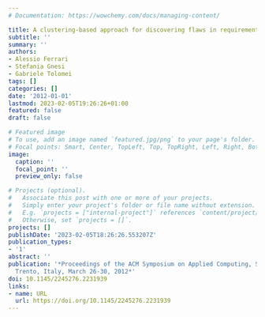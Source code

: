 ```yaml
---
# Documentation: https://wowchemy.com/docs/managing-content/

title: A clustering-based approach for discovering flaws in requirements specifications
subtitle: ''
summary: ''
authors:
- Alessio Ferrari
- Stefania Gnesi
- Gabriele Tolomei
tags: []
categories: []
date: '2012-01-01'
lastmod: 2023-02-05T19:26:26+01:00
featured: false
draft: false

# Featured image
# To use, add an image named `featured.jpg/png` to your page's folder.
# Focal points: Smart, Center, TopLeft, Top, TopRight, Left, Right, BottomLeft, Bottom, BottomRight.
image:
  caption: ''
  focal_point: ''
  preview_only: false

# Projects (optional).
#   Associate this post with one or more of your projects.
#   Simply enter your project's folder or file name without extension.
#   E.g. `projects = ["internal-project"]` references `content/project/deep-learning/index.md`.
#   Otherwise, set `projects = []`.
projects: []
publishDate: '2023-02-05T18:26:26.553207Z'
publication_types:
- '1'
abstract: ''
publication: '*Proceedings of the ACM Symposium on Applied Computing, SAC 2012, Riva,
  Trento, Italy, March 26-30, 2012*'
doi: 10.1145/2245276.2231939
links:
- name: URL
  url: https://doi.org/10.1145/2245276.2231939
---
```

